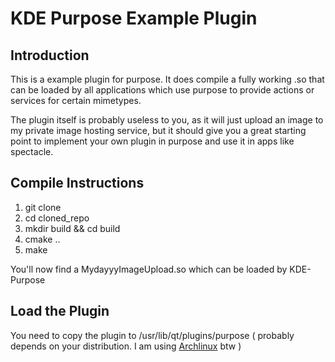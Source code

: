 # KDE Purpose Example Plugin

## Introduction

This is a example plugin for purpose. It does compile a fully working .so that can be loaded by all applications which
use purpose to provide actions or services for certain mimetypes.

The plugin itself is probably useless to you, as it will just upload an image to my private image hosting service, but it should give you a great starting point to implement your own plugin in purpose and use it in apps like spectacle.

## Compile Instructions

1. git clone
2. cd cloned_repo
3. mkdir build && cd build
4. cmake ..
5. make

You'll now find a MydayyyImageUpload.so which can be loaded by KDE-Purpose

## Load the Plugin

You need to copy the plugin to /usr/lib/qt/plugins/purpose ( probably depends on your distribution. I am using [Archlinux](https://www.archlinux.org/) btw )